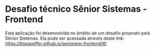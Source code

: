 # Desafio técnico Sênior Sistemas - Frontend
Esta aplicação foi desenvolvida no âmbito de um desafio proposto pela Sênior Sistemas.
Ela pode ser acessada através deste link: https://thiagopffer.github.io/seniorerp-frontend/#/
